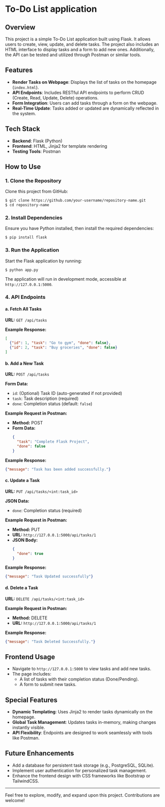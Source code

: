 # To-Do List application

## Overview

This project is a simple To-Do List application built using Flask. It allows users to create, view, update, and delete tasks. The project also includes an HTML interface to display tasks and a form to add new ones. Additionally, the API can be tested and utilized through Postman or similar tools.

## Features

- **Render Tasks on Webpage**: Displays the list of tasks on the homepage (`index.html`).
- **API Endpoints**: Includes RESTful API endpoints to perform CRUD (Create, Read, Update, Delete) operations.
- **Form Integration**: Users can add tasks through a form on the webpage.
- **Real-Time Update**: Tasks added or updated are dynamically reflected in the system.

## Tech Stack

- **Backend**: Flask (Python)
- **Frontend**: HTML, Jinja2 for template rendering
- **Testing Tools**: Postman

## How to Use

### 1. Clone the Repository

Clone this project from GitHub:

```bash
$ git clone https://github.com/your-username/repository-name.git
$ cd repository-name
```

### 2. Install Dependencies

Ensure you have Python installed, then install the required dependencies:

```bash
$ pip install flask
```

### 3. Run the Application

Start the Flask application by running:

```bash
$ python app.py
```

The application will run in development mode, accessible at `http://127.0.0.1:5000`.

### 4. API Endpoints

#### a. Fetch All Tasks

**URL:** `GET /api/tasks`

**Example Response:**

```json
[
  {"id": 1, "task": "Go to gym", "done": false},
  {"id": 2, "task": "Buy groceries", "done": false}
]
```

#### b. Add a New Task

**URL:** `POST /api/tasks`

**Form Data:**

- `id`: (Optional) Task ID (auto-generated if not provided)
- `task`: Task description (required)
- `done`: Completion status (default: `false`)

**Example Request in Postman:**

- **Method:** POST
- **Form Data:**
  ```json
  {
    "task": "Complete Flask Project",
    "done": false
  }
  ```

**Example Response:**

```json
{"message": "Task has been added successfully."}
```

#### c. Update a Task

**URL:** `PUT /api/tasks/<int:task_id>`

**JSON Data:**

- `done`: Completion status (required)

**Example Request in Postman:**

- **Method:** PUT
- **URL:** `http://127.0.0.1:5000/api/tasks/1`
- **JSON Body:**
  ```json
  {
    "done": true
  }
  ```

**Example Response:**

```json
{"message": "Task Updated successfully"}
```

#### d. Delete a Task

**URL:** `DELETE /api/tasks/<int:task_id>`

**Example Request in Postman:**

- **Method:** DELETE
- **URL:** `http://127.0.0.1:5000/api/tasks/1`

**Example Response:**

```json
{"message": "Task Deleted Successfully."}
```

## Frontend Usage

- Navigate to `http://127.0.0.1:5000` to view tasks and add new tasks.
- The page includes:
  - A list of tasks with their completion status (Done/Pending).
  - A form to submit new tasks.

## Special Features

- **Dynamic Templating**: Uses Jinja2 to render tasks dynamically on the homepage.
- **Global Task Management**: Updates tasks in-memory, making changes instantly visible.
- **API Flexibility**: Endpoints are designed to work seamlessly with tools like Postman.

## Future Enhancements

- Add a database for persistent task storage (e.g., PostgreSQL, SQLite).
- Implement user authentication for personalized task management.
- Enhance the frontend design with CSS frameworks like Bootstrap or TailwindCSS.

---

Feel free to explore, modify, and expand upon this project. Contributions are welcome!

